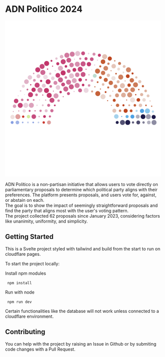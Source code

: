 # ADN Politico 2024

![hemicycle](./static/hemicycleTranparent.png)

ADN Político is a non-partisan initiative that allows users to vote directly on parliamentary proposals to determine which political party aligns with their preferences. 
The platform presents proposals, and users vote for, against, or abstain on each.  
The goal is to show the impact of seemingly straightforward proposals and find the party that aligns most with the user's voting pattern.   
The project collected 62 proposals since January 2023, considering factors like unanimity, uniformity, and simplicity.

## Getting Started

This is a Svelte project styled with tailwind and build from the start to run on cloudflare pages.

To start the project locally:

Install npm modules
```
 npm install
```

Run with node
```
 npm run dev
```

Certain functionalities like the database will not work unless connected to a cloudflare environment.

## Contributing

You can help with the project by raising an Issue in Github or by submiting code changes with a Pull Request.

